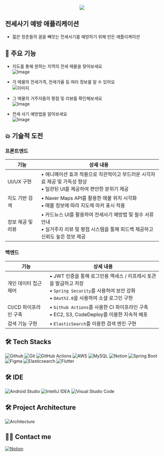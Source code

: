 <div align= "center">
    <img src="https://capsule-render.vercel.app/api?type=rect&color=gradient&height=120&text=전Safe&animation=fadeIn&fontColor=ffffff&fontSize=70" />
    </div>

## 전세사기 예방 애플리케이션
- 젊은 청춘들의 꿈을 빼앗는 전세사기를 예방하기 위해 만든 애플리케이션

## 🔎 주요 기능
- 지도를 통해 원하는 지역의 전세 매물을 찾아보세요  
  ![Image](https://github.com/user-attachments/assets/e9e18cf0-a75b-4b1e-8892-0bda90340013)

- 각 매물의 전세가격, 전세가율 등 여러 정보를 알 수 있어요  
  ![이미지](이미지)

- 그 매물의 거주자들의 평점 및 리뷰를 확인해보세요  
  ![Image](https://github.com/user-attachments/assets/c84802ba-4ea3-427f-a96c-2aa865eacde5)

- 전세 사기 예방법을 알아보세요  
  ![Image](https://github.com/user-attachments/assets/550b23ed-4082-4117-ae19-2ad9659693bd)

## 💥 기술적 도전
### 프론트엔드
| 기능 | 상세 내용 |
|---|---|
|UI/UX 구현| • 애니메이션 효과 적용으로 직관적이고 부드러운 시각자료 제공 및 가독성 향상 <br> • 일관된 UI를 제공하여 편안한 분위기 제공 <br>|
|지도 기반 검색| • Naver Maps API를 활용한 매물 위치 시각화 <br> • 매물 정보에 따라 지도에 마커 표시 적용 <br>|
|정보 제공 및 리뷰| • 카드뉴스 UI를 활용하여 전세사기 예방법 및 필수 서류 안내 <br> • 실거주자 리뷰 및 평점 시스템을 통해 피드백 제공하고 신뢰도 높은 정보 제공  <br> 
### 백엔드
| 기능 | 상세 내용 |
|---|---|
|개인 데이터 접근 제어| • JWT 인증을 통해 로그인용 액세스 / 리프레시 토큰을 발급하고 저장 <br> • `Spring Security`를 사용하여 보안 강화<br> • `OAuth2.0`을 사용하여 소셜 로그인 구현|
|CI/CD 파이프라인 구축| •  `Github Actions`를 사용한 CI 파이프라인 구축<br> • EC2, S3, CodeDeploy를 이용한 지속적 배포|
|검색 기능 구현| • `ElasticSearch`를 이용한 검색 엔진 구현

## 🛠️ Tech Stacks
![Github](https://img.shields.io/badge/Github-181717?style=flat&logo=Github&logoColor=white)
![Git](https://img.shields.io/badge/Git-F05032?style=flat&logo=Git&logoColor=white)
![GitHub Actions](https://img.shields.io/badge/github%20actions-%232671E5.svg?style=flat&logo=githubactions&logoColor=white)
![AWS](https://img.shields.io/badge/AWS-%23FF9900.svg?style=flat&logo=amazon-aws&logoColor=white)
![MySQL](https://img.shields.io/badge/MySQL-4479A1?style=flat&logo=MySQL&logoColor=white)
![Notion](https://img.shields.io/badge/Notion-000000?style=flat&logo=Notion&logoColor=white)
![Spring Boot](https://img.shields.io/badge/Spring%20Boot-6DB33F?style=flat&logo=Spring%20Boot&logoColor=white)
![Figma](https://img.shields.io/badge/figma-%23F24E1E.svg?flat&logo=figma&logoColor=white)
![Elasticsearch](https://img.shields.io/badge/elasticsearch-%230377CC.svg?style=flat&logo=elasticsearch&logoColor=white)
![Flutter](https://img.shields.io/badge/Flutter-%2302569B.svg?style=flat&logo=Flutter&logoColor=white)

## 🛠️ IDE
![Android Studio](https://img.shields.io/badge/android%20studio-346ac1?style=flat&logo=android%20studio&logoColor=white)
![IntelliJ IDEA](https://img.shields.io/badge/IntelliJIDEA-000000.svg?style=flat&logo=intellij-idea&logoColor=white)
![Visual Studio Code](https://img.shields.io/badge/Visual%20Studio%20Code-0078d7.svg?style=flat&logo=visual-studio-code&logoColor=white)

## 🛠️ Project Architecture
![Architecture](https://github.com/user-attachments/assets/a2d4527c-d2a0-4512-a46e-89f5bdcff7d1)

## 🧑‍💻 Contact me
[![Notion](https://img.shields.io/badge/Notion-000000?style=flat&logo=Notion&logoColor=white)](https://www.notion.so/SAFE-0217ee13b4e74d49aff2f456dcca37c0)
